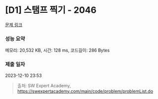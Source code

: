 # [D1] 스탬프 찍기 - 2046 

[문제 링크](https://swexpertacademy.com/main/code/problem/problemDetail.do?contestProbId=AV5QKdT6AyYDFAUq) 

### 성능 요약

메모리: 20,532 KB, 시간: 128 ms, 코드길이: 286 Bytes

### 제출 일자

2023-12-10 23:53



> 출처: SW Expert Academy, https://swexpertacademy.com/main/code/problem/problemList.do